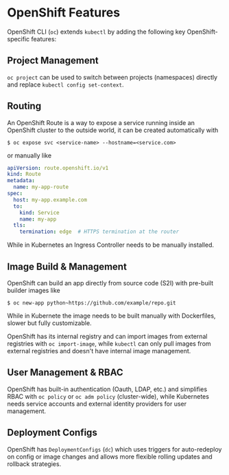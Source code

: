 # OpenShift Features

OpenShift CLI (`oc`) extends `kubectl` by adding the following key OpenShift-specific features:

## Project Management

`oc project` can be used to switch between projects (namespaces) directly and replace `kubectl config set-context`.

## Routing

An OpenShift Route is a way to expose a service running inside an OpenShift cluster to the outside world, it can be created automatically with

```console
$ oc expose svc <service-name> --hostname=<service.com>
```

or manually like

```yaml
apiVersion: route.openshift.io/v1
kind: Route
metadata:
  name: my-app-route
spec:
  host: my-app.example.com
  to:
    kind: Service
    name: my-app
  tls:
    termination: edge  # HTTPS termination at the router
```

While in Kubernetes an Ingress Controller needs to be manually installed.

## Image Build & Management

OpenShift can build an app directly from source code (S2I) with pre-built builder images like

```console
$ oc new-app python~https://github.com/example/repo.git
```

While in Kubernete the image needs to be built manually with Dockerfiles, slower but fully customizable.

OpenShift has its internal registry and can import images from external registries with `oc import-image`, while `kubectl` can only pull images from external registries and doesn't have internal image management.

## User Management & RBAC

OpenShift has built-in authentication (Oauth, LDAP, etc.) and simplifies RBAC with `oc policy` or `oc adm policy` (cluster-wide), while Kubernetes needs service accounts and external identity providers for user management.

## Deployment Configs

OpenShift has `DeploymentConfigs` (`dc`) which uses triggers for auto-redeploy on config or image changes and allows more flexible rolling updates and rollback strategies.

